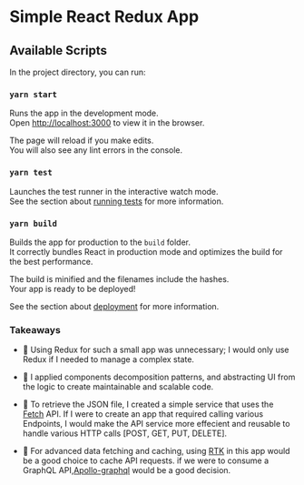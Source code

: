 # Simple React Redux App

## Available Scripts

In the project directory, you can run:

### `yarn start`

Runs the app in the development mode.\
Open [http://localhost:3000](http://localhost:3000) to view it in the browser.

The page will reload if you make edits.\
You will also see any lint errors in the console.

### `yarn test`

Launches the test runner in the interactive watch mode.\
See the section about [running tests](https://facebook.github.io/create-react-app/docs/running-tests) for more information.

### `yarn build`

Builds the app for production to the `build` folder.\
It correctly bundles React in production mode and optimizes the build for the best performance.

The build is minified and the filenames include the hashes.\
Your app is ready to be deployed!

See the section about [deployment](https://facebook.github.io/create-react-app/docs/deployment) for more information.

### Takeaways

- 📌 Using Redux for such a small app was unnecessary; I would only use Redux if I needed to manage a complex state.

- 📌 I applied components decomposition patterns, and abstracting UI from the logic to create maintainable and scalable code.

- 📌 To retrieve the JSON file, I created a simple service that uses the [Fetch](https://developer.mozilla.org/en-US/docs/Web/API/Fetch) API. If I were to create an app that required calling various Endpoints, I would make the API service more effecient and reusable to handle various HTTP calls [POST, GET, PUT, DELETE].

- 📌 For advanced data fetching and caching, using [RTK](https://redux-toolkit.js.org/rtk-query/overview) in this app would be a good choice to cache API requests. if we were to consume a GraphQL API,[Apollo-graphql](https://www.apollographql.com/) would be a good decision. 


